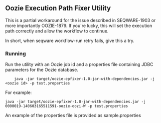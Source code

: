 ## Oozie Execution Path Fixer Utility

This is a partial workaround for the issue described in SEQWARE-1903 or more importantly OOZIE-1879.
If you're lucky, this will set the execution path correctly and allow the workflow to continue. 

In short, when seqware workflow-run retry fails, give this a try. 

### Running

Run the utility with an Oozie job id and a properties file containing JDBC parameters for the Oozie database. 

        java -jar target/oozie-epfixer-1.0-jar-with-dependencies.jar -j <oozie id> -p test.properties

For example: 

	java -jar target/oozie-epfixer-1.0-jar-with-dependencies.jar -j 0000019-140603165511591-oozie-oozi-W -p test.properties

An example of the properties file is provided as sample.properties

